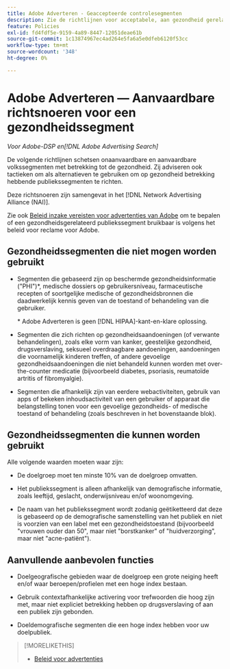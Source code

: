 ```yaml
---
title: Adobe Adverteren - Geaccepteerde controlesegmenten
description: Zie de richtlijnen voor acceptabele, aan gezondheid gerelateerde publiekssegmenten en tactieken voor gebruik als alternatieven voor het richten van aan gezondheid gerelateerde publiekssegmenten.
feature: Policies
exl-id: fd4fdf5e-9159-4a89-8447-12051deae61b
source-git-commit: 1c13874967ec4ad264e5fa6a5e0dfeb6120f53cc
workflow-type: tm+mt
source-wordcount: '348'
ht-degree: 0%

---
```


# Adobe Adverteren — Aanvaardbare richtsnoeren voor een gezondheidssegment

*Voor Adobe-DSP en[!DNL Adobe Advertising Search]*

De volgende richtlijnen schetsen onaanvaardbare en aanvaardbare volkssegmenten met betrekking tot de gezondheid. Zij adviseren ook tactieken om als alternatieven te gebruiken om op gezondheid betrekking hebbende publiekssegmenten te richten.

Deze richtsnoeren zijn samengevat in het [!DNL Network Advertising Alliance (NAI)].

Zie ook [Beleid inzake vereisten voor advertenties van Adobe](/help/policies/ad-requirements-policy.md) om te bepalen of een gezondheidsgerelateerd publiekssegment bruikbaar is volgens het beleid voor reclame voor Adobe.

## Gezondheidssegmenten die niet mogen worden gebruikt

* Segmenten die gebaseerd zijn op beschermde gezondheidsinformatie (&quot;PHI&quot;)\*, medische dossiers op gebruikersniveau, farmaceutische recepten of soortgelijke medische of gezondheidsbronnen die daadwerkelijk kennis geven van de toestand of behandeling van die gebruiker.

   \* Adobe Adverteren is geen [!DNL HIPAA]-kant-en-klare oplossing.

* Segmenten die zich richten op gezondheidsaandoeningen (of verwante behandelingen), zoals elke vorm van kanker, geestelijke gezondheid, drugsverslaving, seksueel overdraagbare aandoeningen, aandoeningen die voornamelijk kinderen treffen, of andere gevoelige gezondheidsaandoeningen die niet behandeld kunnen worden met over-the-counter medicatie (bijvoorbeeld diabetes, psoriasis, reumatoïde artritis of fibromyalgie).

* Segmenten die afhankelijk zijn van eerdere webactiviteiten, gebruik van apps of bekeken inhoudsactiviteit van een gebruiker of apparaat die belangstelling tonen voor een gevoelige gezondheids- of medische toestand of behandeling (zoals beschreven in het bovenstaande blok).

## Gezondheidssegmenten die kunnen worden gebruikt

Alle volgende waarden moeten waar zijn:

* De doelgroep moet ten minste 10% van de doelgroep omvatten.

* Het publiekssegment is alleen afhankelijk van demografische informatie, zoals leeftijd, geslacht, onderwijsniveau en/of woonomgeving.

* De naam van het publiekssegment wordt zodanig geëtiketteerd dat deze is gebaseerd op de demografische samenstelling van het publiek en niet is voorzien van een label met een gezondheidstoestand (bijvoorbeeld &quot;vrouwen ouder dan 50&quot;, maar niet &quot;borstkanker&quot; of &quot;huidverzorging&quot;, maar niet &quot;acne-patiënt&quot;).

## Aanvullende aanbevolen functies

* Doelgeografische gebieden waar de doelgroep een grote neiging heeft en/of waar beroepen/profielen met een hoge index bestaan.

* Gebruik contextafhankelijke activering voor trefwoorden die hoog zijn met, maar niet expliciet betrekking hebben op drugsverslaving of aan een publiek zijn gebonden.

* Doeldemografische segmenten die een hoge index hebben voor uw doelpubliek.

>[!MORELIKETHIS]
>
>* [Beleid voor advertenties](/help/policies/ad-requirements-policy.md)

